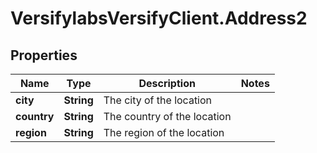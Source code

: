 # VersifylabsVersifyClient.Address2

## Properties

Name | Type | Description | Notes
------------ | ------------- | ------------- | -------------
**city** | **String** | The city of the location | 
**country** | **String** | The country of the location | 
**region** | **String** | The region of the location | 


